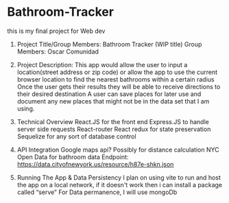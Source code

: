 # Bathroom-Tracker
this is my final project for Web dev

1. Project Title/Group Members:
Bathroom Tracker (WIP title)
Group Members: 
Oscar Comunidad
2. Project Description:
This app would allow the user to input a location(street address or zip code) or allow the app to use the current browser location to find the nearest bathrooms within a certain radius 
Once the user gets their results they will be able to receive directions to their desired destination
A user can save places for later use and document any new places that might not be in the data set that I am using. 

3. Technical Overview
React.JS for the front end
Express.JS to handle server side requests 
React-router
React redux for state preservation 
Sequelize for any sort of database control 

4. API Integration
Google maps api? Possibly for distance calculation
NYC Open Data for bathroom data
Endpoint: https://data.cityofnewyork.us/resource/h87e-shkn.json
5. Running The App & Data Persistency
I plan on using vite to run and host the app on a local network, if it doesn't work then i can install a package called “serve”
For Data permanence, I will use mongoDb 
